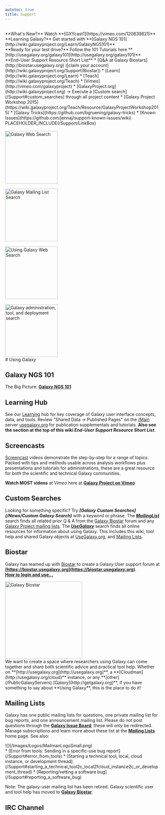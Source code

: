 ```yaml
---
autotoc: true
title: Support
---
```


<br />
**What's New?** Watch **[GXYcast1](https://vimeo.com/120839821)**
<br />
**Learning Galaxy?** Get started with **[Galaxy NGS 101](http://wiki.galaxyproject.org/Learn/GalaxyNGS101)**
<br />
**Ready for your test drive?** Follow the 101 Tutorials here **[http://usegalaxy.org/galaxy101](http://usegalaxy.org/galaxy101)**

<br /> 
**End-User Support Resource Short List**
* [Q&A at Galaxy Biostars](http://biostar.usegalaxy.org) ([claim your account](http://wiki.galaxyproject.org/Support/Biostar))
* [Learn](http://wiki.galaxyproject.org/Learn)
* [Teach](http://wiki.galaxyproject.org/Teach)
* [Vimeo](http://vimeo.com/galaxyproject)
* [GalaxyProject.org](http://wiki.galaxyproject.org) &rarr; Execute a [Custom search](/Support#custom_searches) through all project content
* [Galaxy Project Workshop 2015](https://wiki.galaxyproject.org/Teach/Resource/GalaxyProjectWorkshop2015)
* [Galaxy Tricks](https://github.com/bgruening/galaxy-tricks)
* [Known Issues](https://github.com/jennaj/support-known-issues/wiki)

<div class='left'></div>
<div class='right'>PLACEHOLDER_INCLUDE(/Support/LinkBox)</div>
<div class='right'>
<br />
<a href='http://galaxyproject.org/search/web'><img src='/Images/Logos/GalaxyWebSearch.png' alt='Galaxy Web Search' width="170" /></a> <br />
<br />
<a href='http://galaxyproject.org/search/mailinglists'><img src='/Images/Logos/GalaxyMailingListSearch.png' alt='Galaxy Mailing List Search' width="170" /></a>
<br />
<br />
<a href='http://galaxyproject.org/search/usegalaxy'><img src='/Images/Logos/UseGalaxySearch.png' alt='Using Galaxy Web Search' width="170" /></a>
<br />
<br />
<a href='http://galaxyproject.org/search/getgalaxy'><img src='/Images/Logos/GetGalaxySearch.png' alt='Galaxy administration, tool, and deployment search' width="170" /></a>
</div>
<div class='left'>
# Using Galaxy

## Galaxy NGS 101

The Big Picture: **[Galaxy NGS 101](/Learn/GalaxyNGS101)**

## Learning Hub

See our [Learning](/Learn) hub for key coverage of Galaxy user interface concepts, data, and tools. Review "Shared Data &rarr; Published Pages" on the [/Main](/Main) server [usegalaxy.org](http://usegalaxy.org) for publication supplementals and tutorials. **Also see the section at the top of this wiki *End-User Support Resource Short List***.

## Screencasts

[Screencast](/Learn/Screencasts) videos demonstrate the step-by-step for a range of topics. Packed with tips and methods usable across analysis workflows plus presentations and tutorials for administrations, these are a great resource for both the scientific and technical Galaxy communities.

**Watch MOST videos** at *Vimeo* here at **[Galaxy Project on Vimeo](http://vimeo.com/user20484153)**

## Custom Searches
Looking for something specific? Try ***[Galaxy Custom Searches](/News/Custom Galaxy Search)*** with a keyword or phrase. The ***[MailingList](http://galaxyproject.org/search/mailinglists)*** search finds all related prior Q & A from the [Galaxy Biostar](#biostar) forum and any [Galaxy Project mailing lists](/MailingLists). The ***[UseGalaxy](http://galaxyproject.org/search/usegalaxy)*** search finds all online resources for information about using Galaxy.  This includes this wiki, tool help and shared Galaxy objects at [UseGalaxy.org](http://usegalaxy.org), and [Mailing Lists](/MailingLists).

## Biostar
Galaxy has teamed up with [Biostar](http://biostars.org) to create a Galaxy User support forum at **[https://biostar.usegalaxy.org](https://biostar.usegalaxy.org)**.
<br />
 **[How to login and use...](/Support/Biostar)**
<div class='right'><a href='https://biostar.usegalaxy.org/'><img src='/Images/Logos/GalaxyBiostar.png' alt='Galaxy Biostar' width="250" /></a></div>
We want to create a space where researchers using Galaxy can come together and share both scientific advice and practical tool help.  Whether on **[http://usegalaxy.org](http://usegalaxy.org)**, a **[Cloudman](http://usegalaxy.org/cloud)** instance, or any **[other](/PublicGalaxyServers) [Galaxy](http://getgalaxy.org)**, if you have something to say about **Using Galaxy**, this is the place to do it!

## Mailing Lists
Galaxy has one public mailing lists for questions, one private mailing list for bug reports, and one announcement mailing list. Please do not post questions through the **[Galaxy Issue Board](/Issues)**; these will only be redirected. Manage subscriptions and learn more about these list at the **[Mailing Lists](/MailingLists)** home page. See also:
<div class='right'>![](/Images/Logos/MailmanLogoSmall.png)</div>
* [Error from tools: Sending in a specific-use bug report](/Support#error_from_tools)
* [Starting a technical tool, local, cloud instance, or development thread](/Support#starting_a_technical_tool2c_local2fcloud_instance2c_or_development_thread)
* [Reporting/vetting a software bug](/Support#reporting_a_software_bug)

Note: The galaxy-user mailing list has been retired. Galaxy scientific user and tool help has moved to **[Galaxy Biostar](/Support/Biostar)**. 

## IRC Channel

